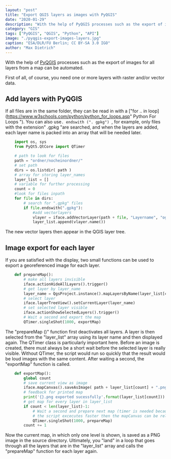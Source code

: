 ```yaml
---
layout: "post"
title: "Export QGIS layers as images with PyQGIS"
date: "2020-01-29"
description: "With the help of PyQGIS processes such as the export of images for all layers from a map can be automated."
category: "GIS"
tags: ["PyQGIS", "QGIS", "Python", "API"]
image: "./pyqgis-export-images-layers.jpg"
caption: "ESA/DLR/FU Berlin; CC BY-SA 3.0 IGO"
author: "Max Dietrich"
---
```


With the help of [PyQGIS](https://docs.qgis.org/2.18/de/docs/pyqgis_developer_cookbook/index.html "PyQGIS") processes such as the export of images for all layers from a map can be automated.

First of all, of course, you need one or more layers with raster and/or vector data.

## Add layers with PyQGIS

If all files are in the same folder, they can be read in with a ["for .. in loop](https://www.w3schools.com/python/python_for_loops.asp" Python For Loops "). You can also use`. endswith (". gpkg") `, for example, only files with the extension" .gpkg "are searched, and when the layers are added, each layer name is packed into an array that will be needed later.

```py
    import os, sys
    from PyQt5.QtCore import QTimer

    # path to look for files
    path = "ordner/nocheinordner/"
    # set path
    dirs = os.listdir( path )
    # array for storing layer_names
    layer_list = []
    # variable for further processing
    count = 0
    #look for files inpath
    for file in dirs:
    	# search for ".gpkg" files 
        if file.endswith(".gpkg"):
    		#add vectorlayers
            vlayer = iface.addVectorLayer(path + file, "Layername", "ogr")
            layer_list.append(vlayer.name())
```

The new vector layers then appear in the QGIS layer tree.

## Image export for each layer

If you are satisfied with the display, two small functions can be used to export a georeferenced image for each layer.

```py
    def prepareMap():
        # make all layers invisible
    	iface.actionHideAllLayers().trigger()
        # get layer by layer_name
    	layer_name = QgsProject.instance().mapLayersByName(layer_list[count])[0]
        # select layer
    	iface.layerTreeView().setCurrentLayer(layer_name)
        # set selected layer visible
    	iface.actionShowSelectedLayers().trigger()
        # Wait a second and export the map
    	QTimer.singleShot(1000, exportMap) 
```

The "prepareMap ()" function first deactivates all layers. A layer is then selected from the "layer_list" array using its layer name and then displayed again. The QTimer class is particularly important here. Before an image is created, there must always be a short wait before the selected layer is really visible. Without QTimer, the script would run so quickly that the result would be loud images with the same content. After waiting a second, the "exportMap" function is called.

```py
    def exportMap(): 
        global count
    	# save current view as image
        iface.mapCanvas().saveAsImage( path + layer_list[count] + ".png" )
    	# feedback for printed map
        print('{}.png exported sucessfully'.format(layer_list[count]))
    	# get map for every layer in layer_list
        if count < len(layer_list)-1:
    		# Wait a second and prepare next map (timer is needed because otherwise all images have the samec content 
    		# the script excecutes faster then the mapCanvas can be reloaded
            QTimer.singleShot(1000, prepareMap) 
        count += 1
```
Now the current map, in which only one level is shown, is saved as a PNG image in the source directory. Ultimately, you "land" in a loop that goes through all the layers that are in the "layer_list" array and calls the "prepareMap" function for each layer again.
